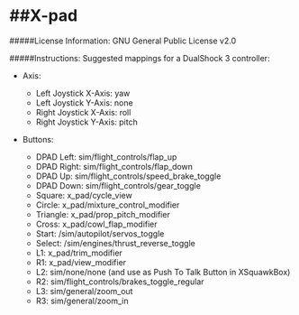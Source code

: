 ##X-pad
=====

#####License Information:
GNU General Public License v2.0

#####Instructions:
Suggested mappings for a DualShock 3 controller:

* Axis:  
  * Left Joystick X-Axis: yaw
  * Left Joystick Y-Axis: none
  * Right Joystick X-Axis: roll
  * Right Joystick Y-Axis: pitch

* Buttons:
  * DPAD Left: sim/flight_controls/flap_up
  * DPAD Right: sim/flight_controls/flap_down
  * DPAD Up:  sim/flight_controls/speed_brake_toggle
  * DPAD Down: sim/flight_controls/gear_toggle
  * Square: x_pad/cycle_view
  * Circle: x_pad/mixture_control_modifier
  * Triangle: x_pad/prop_pitch_modifier
  * Cross: x_pad/cowl_flap_modifier
  * Start: /sim/autopilot/servos_toggle
  * Select: /sim/engines/thrust_reverse_toggle
  * L1: x_pad/trim_modifier
  * R1: x_pad/view_modifier
  * L2: sim/none/none (and use as Push To Talk Button in XSquawkBox)
  * R2: sim/flight_controls/brakes_toggle_regular
  * L3: sim/general/zoom_out
  * R3: sim/general/zoom_in
